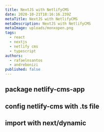 ```yaml
---
title: NextJS with NetlifyCMS
date: 2020-10-21T18:16:16.239Z
metaTitle: NextJS with NetlifyCMS
metaDescription: NextJS with NetlifyCMS
metaImage: uploads/monxopen.png
tags:
  - react
  - nextjs
  - netlify cms
  - typescript
authors:
  - rafaelnsantos
  - andrebonizi
published: false
---
```

## package netlify-cms-app

## config netlify-cms with .ts file

## import with next/dynamic